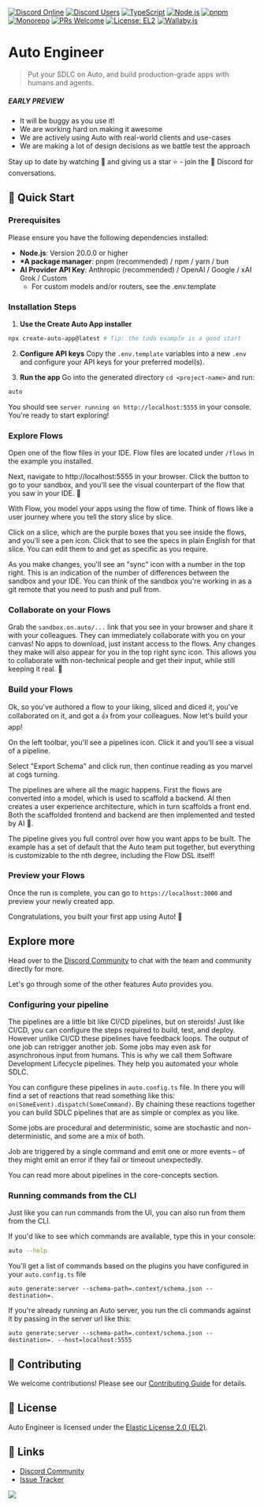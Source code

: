 [![Discord Online](https://img.shields.io/discord/1336421551255457846?style=for-the-badge&logo=discord&logoColor=white)](https://discord.gg/B8BKcKMRm8)
[![Discord Users](https://img.shields.io/badge/dynamic/json?url=https%3A%2F%2Fdiscord.com%2Fapi%2Finvites%2FfUn2AZsBpW%3Fwith_counts%3Dtrue&query=%24.profile.member_count&label=Total&style=for-the-badge&logo=discord&logoColor=white)](https://discord.gg/B8BKcKMRm8)
[![TypeScript](https://img.shields.io/badge/TypeScript-5.5-blue?style=for-the-badge)](https://www.typescriptlang.org/)
[![Node.js](https://img.shields.io/badge/Node.js-20.x-green?style=for-the-badge)](https://nodejs.org/)
[![pnpm](https://img.shields.io/badge/pnpm-%3E=8.15.4-orange?style=for-the-badge)](https://pnpm.io/)
[![Monorepo](https://img.shields.io/badge/monorepo-turborepo-orange?style=for-the-badge)](https://turbo.build/repo)
[![PRs Welcome](https://img.shields.io/badge/PRs-welcome-brightgreen.svg?style=for-the-badge)](http://makeapullrequest.com)
[![License: EL2](https://img.shields.io/badge/License-EL2-blue.svg?style=for-the-badge)](https://www.elastic.co/licensing/elastic-license) [![Wallaby.js](https://img.shields.io/badge/wallaby.js-powered-blue.svg?style=for-the-badge&logo=github)](https://wallabyjs.com/oss/)

# Auto Engineer

> Put your SDLC on Auto, and build production-grade apps with humans and agents.

##### _EARLY PREVIEW_

- It will be buggy as you use it!
- We are working hard on making it awesome
- We are actively using Auto with real-world clients and use-cases
- We are making a lot of design decisions as we battle test the approach

Stay up to date by watching 👀 and giving us a star ⭐ - join the 💬 Discord for conversations.

## 🚀 Quick Start

### Prerequisites

Please ensure you have the following dependencies installed:

- **Node.js**: Version 20.0.0 or higher
- **\*A package manager**: pnpm (recommended) / npm / yarn / bun
- **AI Provider API Key**: Anthropic (recommended) / OpenAI / Google / xAI Grok / Custom
  - For custom models and/or routers, see the .env.template

### Installation Steps

1. **Use the Create Auto App installer**

```bash
npx create-auto-app@latest # Tip: the todo example is a good start
```

2. **Configure API keys**
   Copy the `.env.template` variables into a new `.env` and configure your API keys for your preferred model(s).

3. **Run the app**
   Go into the generated directory `cd <project-name>` and run:

```bash
auto
```

You should see `server running on http://localhost:5555` in your console. You're ready to start exploring!

### Explore Flows

Open one of the flow files in your IDE. Flow files are located under `/flows` in the example you installed.

Next, navigate to http://localhost:5555 in your browser. Click the button to go to your sandbox, and you'll see the visual counterpart of the flow that you saw in your IDE. 🤯

With Flow, you model your apps using the flow of time. Think of flows like a user journey where you tell the story slice by slice.

Click on a slice, which are the purple boxes that you see inside the flows, and you'll see a pen icon. Click that to see the specs in plain English for that slice. You can edit them to and get as specific as you require.

As you make changes, you'll see an "sync" icon with a number in the top right. This is an indication of the number of differences between the sandbox and your IDE. You can think of the sandbox you're working in as a git remote that you need to push and pull from.

### Collaborate on your Flows

Grab the `sandbox.on.auto/...` link that you see in your browser and share it with your colleagues. They can immediately collaborate with you on your canvas! No apps to download, just instant access to the flows. Any changes they make will also appear for you in the top right sync icon. This allows you to collaborate with non-technical people and get their input, while still keeping it real. 🤘

### Build your Flows

Ok, so you've authored a flow to your liking, sliced and diced it, you've collaborated on it, and got a 👍 from your colleagues. Now let's build your app!

On the left toolbar, you'll see a pipelines icon. Click it and you'll see a visual of a pipeline.

Select "Export Schema" and click run, then continue reading as you marvel at cogs turning.

The pipelines are where all the magic happens. First the flows are converted into a model, which is used to scaffold a backend. AI then creates a user experience architecture, which in turn scaffolds a front end. Both the scaffolded frontend and backend are then implemented and tested by AI 🤖.

The pipeline gives you full control over how you want apps to be built. The example has a set of default that the Auto team put together, but everything is customizable to the nth degree, including the Flow DSL itself!

### Preview your Flows

Once the run is complete, you can go to `https://localhost:3000` and preview your newly created app.

Congratulations, you built your first app using Auto! 🚀

## Explore more

Head over to the [Discord Community](https://discord.gg/B8BKcKMRm8) to chat with the team and community directly for more.

Let's go through some of the other features Auto provides you.

### Configuring your pipeline

The pipelines are a little bit like CI/CD pipelines, but on steroids! Just like CI/CD, you can configure the steps required to build, test, and deploy. However unlike CI/CD these pipelines have feedback loops. The output of one job can retrigger another job. Some jobs may even ask for asynchronous input from humans. This is why we call them Software Development Lifecycle pipelines. They help you automated your whole SDLC.

You can configure these pipelines in `auto.config.ts` file. In there you will find a set of reactions that read something like this: `on(SomeEvent).dispatch(SomeCommand)`. By chaining these reactions together you can build SDLC pipelines that are as simple or complex as you like.

Some jobs are procedural and deterministic, some are stochastic and non-deterministic, and some are a mix of both.

Job are triggered by a single command and emit one or more events – of they might emit an error if they fail or timeout unexpectedly.

You can read more about pipelines in the core-concepts section.

### Running commands from the CLI

Just like you can run commands from the UI, you can also run from them from the CLI.

If you'd like to see which commands are available, type this in your console:

```bash
auto --help
```

You'll get a list of commands based on the plugins you have configured in your `auto.config.ts` file

```
auto generate:server --schema-path=.context/schema.json --destination=.
```

If you're already running an Auto server, you run the cli commands against it by passing in the server url like this:

```
auto generate:server --schema-path=.context/schema.json --destination=. --host=localhost:5555
```

## 🤝 Contributing

We welcome contributions! Please see our [Contributing Guide](CONTRIBUTING.md) for details.

## 📄 License

Auto Engineer is licensed under the [Elastic License 2.0 (EL2)](LICENSE.md).

## 🔗 Links

- [Discord Community](https://discord.gg/B8BKcKMRm8)
- [Issue Tracker](https://github.com/SamHatoum/auto-engineer/issues)

<img referrerpolicy="no-referrer-when-downgrade" src="https://static.on.auto/a.png?x-pxid=3e68b410-a966-4c96-887b-34102030fd15&page=README.md" />
